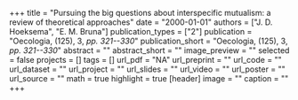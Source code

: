 +++
title = "Pursuing the big questions about interspecific mutualism: a review of theoretical approaches"
date = "2000-01-01"
authors = ["J. D. Hoeksema", "E. M. Bruna"]
publication_types = ["2"]
publication = "Oecologia, (125), 3, _pp. 321--330_"
publication_short = "Oecologia, (125), 3, _pp. 321--330_"
abstract = ""
abstract_short = ""
image_preview = ""
selected = false
projects = []
tags = []
url_pdf = "NA"
url_preprint = ""
url_code = ""
url_dataset = ""
url_project = ""
url_slides = ""
url_video = ""
url_poster = ""
url_source = ""
math = true
highlight = true
[header]
image = ""
caption = ""
+++
